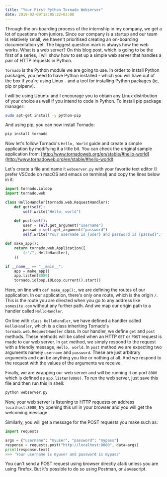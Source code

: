 ```yaml
---
title: "Your First Python Tornado Webserver"
date: 2019-02-09T12:05:22+03:00
---
```


Through the on-boarding process of the internship in my company, we get a lot of questions from juniors. Since our company is a startup and our team is relatively small, we haven't prioritised creating an on-boarding documentation yet. The biggest question mark is always how the web works. What is a web server? On this blog post, which is going to be the first of a series, I will show how to set up a simple web server that handles a pair of HTTP requests in Python.

`Tornado` is the Python module we are going to use. In order to install Python packages, you need to have Python installed - which you will have out of the box if you're using Linux - and a tool for installing Python packages (ie, pip or pipenv).

I will be using Ubuntu and I encourage you to obtain any Linux distribution of your choice as well if you intend to code in Python. To install pip package manager:


```bash
sudo apt-get install -y python-pip
```

And using pip, you can now install Tornado:


```bash
pip install tornado
```

Now let's follow Tornado's `Hello, World` guide and create a simple application by modifying it a little bit. You can check the original sample application from: [http://www.tornadoweb.org/en/stable/#hello-world](http://www.tornadoweb.org/en/stable/#hello-world)

Let's create a file and name it `webserver.py` with your favorite text editor (I prefer VSCode on macOS and emacs on terminal) and copy the lines below in it:


```python
import tornado.ioloop
import tornado.web

class HelloHandler(tornado.web.RequestHandler):
    def get(self):
        self.write("Hello, world")

    def post(self):
        user = self.get_argument("username")
        passwd = self.get_argument("password")
        self.write("Your username is {user} and password is {passwd}".format(user=user, passwd=passwd))

def make_app():
    return tornado.web.Application([
        (r"/", HelloHandler),
    ])

if __name__ == "__main__":
    app = make_app()
    app.listen(8080)
    tornado.ioloop.IOLoop.current().start()
```

Here, on line with `def make_app():`, we are defining the routes of our application. In our application, there's only one route, which is the origin `/`. This is the route you are directed when you go to any address like `somesite.com` without any further path. And we map our origin path to a handler called `HelloHandler`.

On line with `class HelloHandler`, we have defined a handler called `HelloHandler`, which is a class inheriting Tornado's `tornado.web.RequestHandler` class. In our handler, we define `get` and `post` methods. These methods will be called when an HTTP `GET` or `POST` request is made to our web server. In `get` method, we simply respond to the request with a friendly message, `Hello, world`. In `post` method we are expecting two arguments namely `username` and `password`. These are just arbitrary arguments and can be anything you like or nothing at all. And we respond to the request with the values of the arguments we receive.

Finally, we are wrapping our web server and will be running it on port `8080` which is defined as `app.listen(8080)`. To run the web server, just save this file and then run this in shell:


```bash
python webserver.py
```

Now, your web server is listening to HTTP requests on address `localhost:8080`, try opening this url in your browser and you will get the welcoming message.

Similarly, you will get a message for the POST requests you make such as:


```python
import requests

args = {"username": "myuser", "password": "mypass"}
response = requests.post("http://localhost:8080", data=args)
print(response.text)
>>> 'Your username is myuser and password is mypass'
```

You can't send a POST request using browser directly afaik unless you are using Firefox. But it's possible to do so using Postman, or Javascript.
